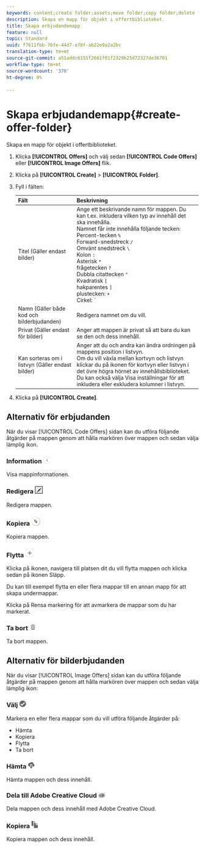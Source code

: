 ```yaml
---
keywords: content;create folder;assets;move folder;copy folder;delete folder;download folder;folder
description: Skapa en mapp för objekt i offertbiblioteket.
title: Skapa erbjudandemapp
feature: null
topic: Standard
uuid: f7611fbb-76fe-44d7-a78f-ab22e9a2a2bc
translation-type: tm+mt
source-git-commit: a51addc6155f2681f01f2329b25d72327de36701
workflow-type: tm+mt
source-wordcount: '370'
ht-degree: 0%

---
```



# Skapa erbjudandemapp{#create-offer-folder}

Skapa en mapp för objekt i offertbiblioteket.

1. Klicka **[!UICONTROL Offers]** och välj sedan **[!UICONTROL Code Offers]** eller **[!UICONTROL Image Offers]** flik.
1. Klicka på **[!UICONTROL Create]** > **[!UICONTROL Folder]**.
1. Fyll i fälten:

   | Fält | Beskrivning |
   |--- |--- |
   | Titel (Gäller endast bilder) | Ange ett beskrivande namn för mappen. Du kan t.ex. inkludera vilken typ av innehåll det ska innehålla.<br>Namnet får inte innehålla följande tecken:<br>Percent-tecken `%`<br>Forward-snedstreck `/`<br>Omvänt snedstreck `\`<br>Kolon `:`<br>Asterisk `*`<br>frågetecken `?`<br>Dubbla citattecken `"`<br>Kvadratisk `[`<br>hakparentes `]`<br>plustecken: `+`<br>Cirkel: `|`<br>Punkt: `.`<br>Nummertecken: `#`<br>Klammerparentes: `{`<br>Klammerparenteser `}`<br>`^`<br>Semikolon `;`<br>Du kan använda ett bindestreck ( `- `) i stället för dessa tecken. |
   | Namn (Gäller både kod och bilderbjudanden) | Redigera namnet om du vill. |
   | Privat (Gäller endast för bilder) | Anger att mappen är privat så att bara du kan se den och dess innehåll. |
   | Kan sorteras om i listvyn (Gäller endast bilder) | Anger att du och andra kan ändra ordningen på mappens position i listvyn.<br>Om du vill växla mellan kortvyn och listvyn klickar du på ikonen för kortvyn eller listvyn i det övre högra hörnet av innehållsbiblioteket. Du kan också välja Visa inställningar för att inkludera eller exkludera kolumner i listvyn. |

1. Klicka på **[!UICONTROL Create]**.

## Alternativ för erbjudanden

När du visar [!UICONTROL Code Offers] sidan kan du utföra följande åtgärder på mappen genom att hålla markören över mappen och sedan välja lämplig ikon.

### Information ![](assets/icon_info.png)

Visa mappinformationen.

### Redigera ![](assets/icon_edit.png)

Redigera mappen.

### Kopiera ![](assets/icon_copy.png)

Kopiera mappen.

### Flytta ![](assets/icon_move_folder.png)

Klicka på ikonen, navigera till platsen dit du vill flytta mappen och klicka sedan på ikonen Släpp.

Du kan till exempel flytta en eller flera mappar till en annan mapp för att skapa undermappar.

Klicka på Rensa markering för att avmarkera de mappar som du har markerat.

### Ta bort ![](assets/icon_delete.png)

Ta bort mappen.

## Alternativ för bilderbjudanden

När du visar [!UICONTROL Image Offers] sidan kan du utföra följande åtgärder på mappen genom att hålla markören över mappen och sedan välja lämplig ikon:

### Välj ![](assets/icon_check.png)

Markera en eller flera mappar som du vill utföra följande åtgärder på:

* Hämta
* Kopiera
* Flytta
* Ta bort

### Hämta ![](assets/icon_download.png)

Hämta mappen och dess innehåll.

### Dela till Adobe Creative Cloud ![](assets/icon_creative_cloud.png)

Dela mappen och dess innehåll med Adobe Creative Cloud.

### Kopiera ![](assets/icon_copy_content.png)

Kopiera mappen och dess innehåll.